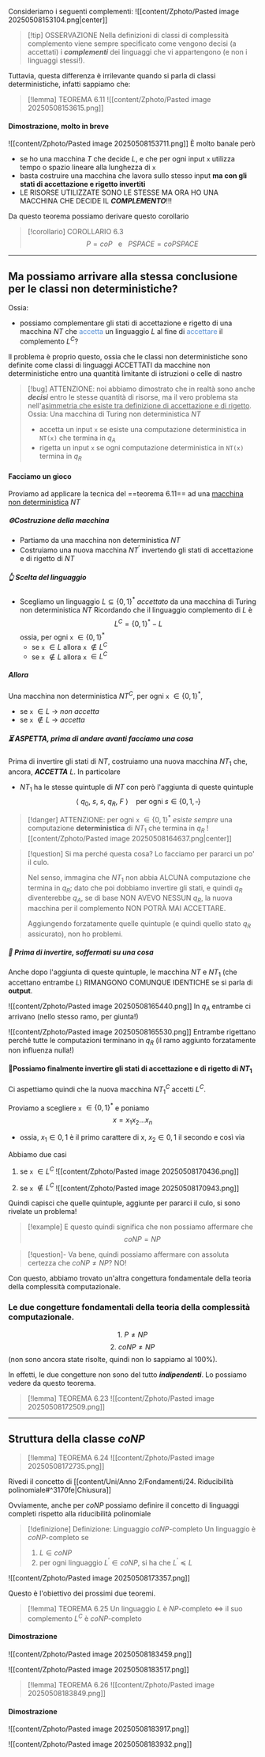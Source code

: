 Consideriamo i seguenti complementi:
![[content/Zphoto/Pasted image 20250508153104.png|center]]

>[!tip] OSSERVAZIONE
>Nella definizioni di classi di complessità complemento viene sempre specificato come vengono decisi (a accettati) i ***complementi*** dei linguaggi che vi appartengono (e non i linguaggi stessi!).

Tuttavia, questa differenza è irrilevante quando si parla di classi deterministiche, infatti sappiamo che:
>[!lemma] TEOREMA 6.11 
>![[content/Zphoto/Pasted image 20250508153615.png]]

#### Dimostrazione, molto in breve
![[content/Zphoto/Pasted image 20250508153711.png]]
È molto banale però
- se ho una macchina $T$ che decide $L$, e che per ogni input `x` utilizza tempo o spazio lineare alla lunghezza di `x`
- basta costruire una macchina che lavora sullo stesso input **ma con gli stati di accettazione e rigetto invertiti**
- LE RISORSE UTILIZZATE SONO LE STESSE MA ORA HO UNA MACCHINA CHE DECIDE IL ***COMPLEMENTO***!!!

Da questo teorema possiamo derivare questo corollario
>[!corollario] COROLLARIO 6.3
>$$P = coP \ \ \ \text{e} \ \ \ PSPACE = coPSPACE$$


---

## Ma possiamo arrivare alla stessa conclusione per le classi non deterministiche?
Ossia:
- possiamo complementare gli stati di accettazione e rigetto di una macchina $NT$ che <font color="#548dd4">accetta</font> un linguaggio $L$ al fine di <font color="#548dd4">accettare</font> il complemento $L^{C}$?

Il problema è proprio questo, ossia che le classi non deterministiche sono definite come classi di linguaggi ACCETTATI da macchine non deterministiche entro una quantità limitante di istruzioni o celle di nastro

>[!bug] ATTENZIONE: noi abbiamo dimostrato che in realtà sono anche ***decisi*** entro le stesse quantità di risorse, ma il vero problema sta nell'<u>asimmetria che esiste tra definizione di accettazione e di rigetto</u>.
>Ossia: Una macchina di Turing non deterministica $NT$ 
>- accetta un input `x` se esiste una computazione deterministica in `NT(x)` che termina in $q_{A}$  
>- rigetta un input `x` se ogni computazione deterministica in `NT(x)` termina in $q_{R}$

#### Facciamo un gioco
Proviamo ad applicare la tecnica del ==teorema 6.11== ad una <u>macchina non deterministica</u> $NT$

##### ⚙️Costruzione della macchina
- Partiamo da una macchina non deterministica $NT$
- Costruiamo una nuova macchina $NT^{'}$ invertendo gli stati di accettazione e di rigetto di $NT$

##### 👆 Scelta del linguaggio
- Scegliamo un linguaggio $L \subseteq \{0,1\}^{*}$ *accettato* da una macchina di Turing non deterministica $NT$
	Ricordando che il linguaggio complemento di $L$ è $$L^{C} = \{0,1\}^{*} - L$$ossia, per ogni `x` $\in \{0,1\}^{*}$
	- se `x` $\in L$ allora `x` $\notin L^{C}$
	- se `x` $\notin L$ allora `x` $\in L^{C}$

##### Allora
Una macchina non deterministica $NT^{C}$, per ogni `x` $\in \{0,1\}^{*}$,
- se `x` $\in L$  ->  *non accetta*
- se `x` $\notin L$  ->  *accetta*

##### ⏳ ASPETTA, prima di andare avanti facciamo una cosa
Prima di invertire gli stati di $NT$, costruiamo una nuova macchina $NT_1$ che, ancora, ***ACCETTA*** $L$.
In particolare
- $NT_{1}$ ha le stesse quintuple di $NT$ con però l'aggiunta di queste quintuple $$\langle \ q_{0}, \ s, \ s, \ q_{R}, \ F \ \rangle \ \ \ \ \text{per ogni} \ s \in \{0,1, \square\}$$
>[!danger] ATTENZIONE: per ogni `x` $\in \{0,1\}^{*}$ *esiste sempre* una computazione **deterministica** di $NT_{1}$ che termina in $q_{R}$
>![[content/Zphoto/Pasted image 20250508164637.png|center]]

>[!question] Si ma perché questa cosa?
>Lo facciamo per pararci un po' il culo.
>
>Nel senso, immagina che $NT_{1}$ non abbia ALCUNA computazione che termina in $q_{R}$; 
>dato che poi dobbiamo invertire gli stati, e quindi $q_{R}$ diventerebbe $q_{A}$, se di base NON AVEVO NESSUN $q_{R}$, la nuova macchina per il complemento NON POTRÀ MAI ACCETTARE.
>
>Aggiungendo forzatamente quelle quintuple (e quindi quello stato $q_{R}$ assicurato), non ho problemi.

##### 🛑 Prima di invertire, soffermati su una cosa
Anche dopo l'aggiunta di queste quintuple, le macchina $NT$ e $NT_{1}$ (che accettano entrambe $L$) RIMANGONO COMUNQUE IDENTICHE se si parla di **output**.

![[content/Zphoto/Pasted image 20250508165440.png]]
In $q_{A}$ entrambe ci arrivano (nello stesso ramo, per giunta!)

![[content/Zphoto/Pasted image 20250508165530.png]]
Entrambe rigettano perché tutte le computazioni terminano in $q_{R}$ (il ramo aggiunto forzatamente non influenza nulla!)


#### 🔁Possiamo finalmente invertire gli stati di accettazione e di rigetto di $NT_{1}$
Ci aspettiamo quindi che la nuova macchina $NT_{1}^{C}$ accetti $L^{C}$.

Proviamo a scegliere `x` $\in \{0,1\}^{*}$ e poniamo $$x = x_{1}x_{2}...x_{n}$$
- ossia, $x_{1} ∈ {0,1}$ è il primo carattere di x, $x_{2} ∈ {0,1}$ il secondo e così via

Abbiamo due casi
1. se `x` $\in L^{C}$
	![[content/Zphoto/Pasted image 20250508170436.png]]

2.  se `x` $\notin L^{C}$
	![[content/Zphoto/Pasted image 20250508170943.png]]

Quindi capisci che quelle quintuple, aggiunte per pararci il culo, si sono rivelate un problema!

>[!example] E questo quindi significa che non possiamo affermare che 
>$$coNP = NP$$


>[!question]- Va bene, quindi possiamo affermare con assoluta certezza che $coNP \ne NP$?
NO!

Con questo, abbiamo trovato un'altra congettura fondamentale della teoria della complessità computazionale.

### Le due congetture fondamentali della teoria della complessità computazionale.
$$1. \ P \ne NP$$$$2. \ coNP \ne NP$$
(non sono ancora state risolte, quindi non lo sappiamo al 100%).

In effetti, le due congetture non sono del tutto ***indipendenti***.
Lo possiamo vedere da questo teorema.

>[!lemma] TEOREMA 6.23
>![[content/Zphoto/Pasted image 20250508172509.png]]


---

## Struttura della classe $coNP$

>[!lemma] TEOREMA 6.24
>![[content/Zphoto/Pasted image 20250508172735.png]]

Rivedi il concetto di [[content/Uni/Anno 2/Fondamenti/24. Riducibilità polinomiale#^3170fe|Chiusura]] 

Ovviamente, anche per $coNP$ possiamo definire il concetto di linguaggi completi rispetto alla riducibilità polinomiale

>[!definizione] Definizione: Linguaggio $coNP$-completo
>Un linguaggio è $coNP$-completo se
>1) $L \in coNP$
>2) per ogni linguaggio $L^{'} \in coNP$, si ha che $L^{'} ≼ L$


![[content/Zphoto/Pasted image 20250508173357.png]]

Questo è l'obiettivo dei prossimi due teoremi.

>[!lemma] TEOREMA 6.25
>Un linguaggio $L$ è $NP$-completo $\iff$ il suo complemento $L^{C}$ è $coNP$-completo

#### Dimostrazione
![[content/Zphoto/Pasted image 20250508183459.png]]

![[content/Zphoto/Pasted image 20250508183517.png]]


>[!lemma] TEOREMA 6.26
![[content/Zphoto/Pasted image 20250508183849.png]]

#### Dimostrazione
![[content/Zphoto/Pasted image 20250508183917.png]]

![[content/Zphoto/Pasted image 20250508183932.png]]